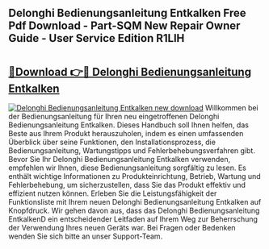 ## Delonghi Bedienungsanleitung Entkalken Free Pdf Download - Part-SQM New Repair Owner Guide - User Service Edition R1LlH

# <h2><a href="http://df0v1b.blite.top/?on=Delonghi+Bedienungsanleitung+Entkalken">🔗Download 👉🔴 Delonghi Bedienungsanleitung Entkalken</a></h2>

[![Delonghi Bedienungsanleitung Entkalken new download](https://i.imgur.com/lujVjoI.png)](http://df0v1b.blite.top/?on=Delonghi+Bedienungsanleitung+Entkalken)
Willkommen bei der Bedienungsanleitung für Ihren neu eingetroffenen Delonghi Bedienungsanleitung Entkalken. Dieses Handbuch soll Ihnen helfen, das Beste aus Ihrem Produkt herauszuholen, indem es einen umfassenden Überblick über seine Funktionen, den Installationsprozess, die Bedienungsanleitung, Wartungstipps und Fehlerbehebungsverfahren gibt. Bevor Sie Ihr Delonghi Bedienungsanleitung Entkalken verwenden, empfehlen wir Ihnen, diese Bedienungsanleitung sorgfältig zu lesen. Es enthält wichtige Informationen zu Produkteinrichtung, Betrieb, Wartung und Fehlerbehebung, um sicherzustellen, dass Sie das Produkt effektiv und effizient nutzen können. Erleben Sie die Leistungsfähigkeit der Funktionsliste mit Ihrem neuen Delonghi Bedienungsanleitung Entkalken auf Knopfdruck. Wir gehen davon aus, dass das Delonghi Bedienungsanleitung EntkalkenD ein entscheidender Leitfaden auf Ihrem Weg zur Beherrschung der Verwendung Ihres neuen Geräts war. Bei Fragen oder Bedenken wenden Sie sich bitte an unser Support-Team.

